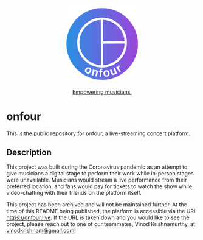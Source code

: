 <p align="center">
  <img src="/src/images/logos/new_logo_outline.png" alt="..." width="200">
</p>
<p align="center">
 <a href="https://master.d2ttrrfsua432p.amplifyapp.com" target="_blank">
  Empowering musicians.
</a>
</p>

# onfour

This is the public repository for onfour, a live-streaming concert platform. 

## Description

This project was built during the Coronavirus pandemic as an attempt to give musicians a digital stage to perform their work while in-person stages were unavailable. Musicians would stream a live performance from their preferred location, and fans would pay for tickets to watch the show while video-chatting with their friends on the platform itself. 

This project has been archived and will not be maintained further. At the time of this README being published, the platform is accessible via the URL https://onfour.live. If the URL is taken down and you would like to see the project, please reach out to one of our teammates, Vinod Krishnamurthy, at vinodkrishnam@gmail.com!

